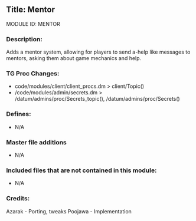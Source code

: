 ## Title: Mentor

MODULE ID: MENTOR

### Description:

Adds a mentor system, allowing for players to send a-help like messages to mentors, asking them about game mechanics and help.

### TG Proc Changes:

- code/modules/client/client_procs.dm > client/Topic()
- /code/modules/admin/secrets.dm > /datum/admins/proc/Secrets_topic(), /datum/admins/proc/Secrets()

### Defines:

- N/A

### Master file additions

- N/A

### Included files that are not contained in this module:

- N/A

### Credits:

Azarak - Porting, tweaks
Poojawa - Implementation
